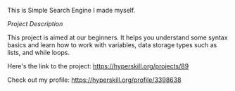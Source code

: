 This is Simple Search Engine I made myself.

*Project Description*

This project is aimed at our beginners. It helps you understand some syntax basics and learn how to work with variables, data storage types such as lists, and while loops.

Here's the link to the project: https://hyperskill.org/projects/89

Check out my profile: https://hyperskill.org/profile/3398638